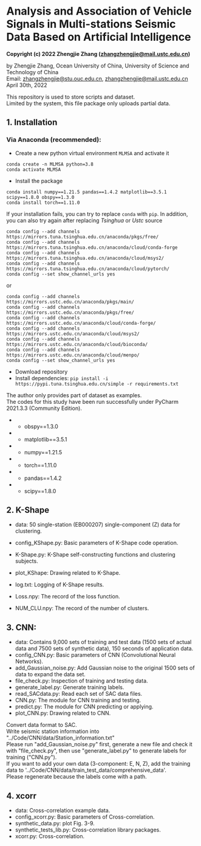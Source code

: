 # Analysis and Association of Vehicle Signals in Multi-stations Seismic Data Based on Artificial Intelligence  

**Copyright (c) 2022 Zhengjie Zhang (zhangzhengjie@mail.ustc.edu.cn)**

by Zhengjie Zhang, Ocean University of China, University of Science and Technology of China  
Email: zhangzhengjie@stu.ouc.edu.cn, zhangzhengjie@mail.ustc.edu.cn  
April 30th, 2022  

This repository is used to store scripts and dataset.  
Limited by the system, this file package only uploads partial data.  


## 1. Installation

### Via Anaconda (recommended):
- Create a new python virtual environment `MLMSA` and activate it
```
conda create -n MLMSA python=3.8
conda activate MLMSA
```

- Install the package
```
conda install numpy==1.21.5 pandas==1.4.2 matplotlib==3.5.1 scipy==1.8.0 obspy==1.3.0
conda install torch==1.11.0
```
If your installation fails, you can try to replace `conda` with `pip`. In addition, you can also try again after replacing *Tsinghua* or *Ustc* source
```
conda config --add channels https://mirrors.tuna.tsinghua.edu.cn/anaconda/pkgs/free/
conda config --add channels https://mirrors.tuna.tsinghua.edu.cn/anaconda/cloud/conda-forge 
conda config --add channels https://mirrors.tuna.tsinghua.edu.cn/anaconda/cloud/msys2/
conda config --add channels https://mirrors.tuna.tsinghua.edu.cn/anaconda/cloud/pytorch/
conda config --set show_channel_urls yes
```
or
```
conda config --add channels https://mirrors.ustc.edu.cn/anaconda/pkgs/main/
conda config --add channels https://mirrors.ustc.edu.cn/anaconda/pkgs/free/
conda config --add channels https://mirrors.ustc.edu.cn/anaconda/cloud/conda-forge/
conda config --add channels https://mirrors.ustc.edu.cn/anaconda/cloud/msys2/
conda config --add channels https://mirrors.ustc.edu.cn/anaconda/cloud/bioconda/
conda config --add channels https://mirrors.ustc.edu.cn/anaconda/cloud/menpo/
conda config --set show_channel_urls yes
```






* Download repository
* Install dependencies: ```pip install -i https://pypi.tuna.tsinghua.edu.cn/simple -r requirements.txt```

The author only provides part of dataset as examples.  
The codes for this study have been run successfully under PyCharm 2021.3.3 (Community Edition).  
* * obspy==1.3.0  
* * matplotlib==3.5.1  
* * numpy==1.21.5  
* * torch==1.11.0  
* * pandas==1.4.2  
* * scipy==1.8.0  



## 2. K-Shape
* data: 50 single-station (EB000207) single-component (Z) data for clustering.

* config_KShape.py: Basic parameters of K-Shape code operation.
* K-Shape.py: K-Shape self-constructing functions and clustering subjects.
* plot_KShape: Drawing related to K-Shape.

* log.txt: Logging of K-Shape results.
* Loss.npy: The record of the loss function.
* NUM_CLU.npy: The record of the number of clusters.



## 3. CNN:
* data: Contains 9,000 sets of training and test data (1500 sets of actual data and 7500 sets of synthetic data),
           150 seconds of application data.
* config_CNN.py: Basic parameters of CNN (Convolutional Neural Networks).
* add_Gaussian_noise.py: Add Gaussian noise to the original 1500 sets of data to expand the data set.
* file_check.py: Inspection of training and testing data.
* generate_label.py: Generate training labels.
* read_SACdata.py: Read each set of SAC data files.
* CNN.py: The module for CNN training and testing.
* predict.py: The module for CNN predicting or applying.
* plot_CNN.py: Drawing related to CNN.

Convert data format to SAC.  
Write seismic station information into "../Code/CNN/data/Station_information.txt"  
Please run "add_Gaussian_noise.py" first, generate a new file and check it with "file_check.py", then use "generate_label.py" to generate labels for training ("CNN.py").  
If you want to add your own data (3-component: E, N, Z), add the training data to '../Code/CNN/data/train_test_data/comprehensive_data'.  
Please regenerate because the labels come with a path.  



## 4. xcorr
* data: Cross-correlation example data.
* config_xcorr.py: Basic parameters of Cross-correlation.
* synthetic_data.py: plot Fig. 3-9.
* synthetic_tests_lib.py: Cross-correlation library packages.
* xcorr.py: Cross-correlation.
